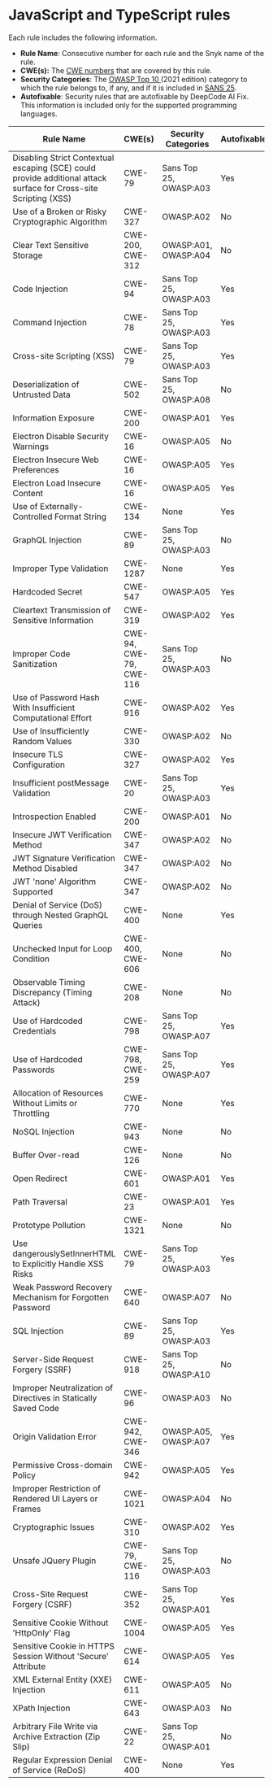# JavaScript and TypeScript rules

Each rule includes the following information.

* **Rule Name**: Consecutive number for each rule and the Snyk name of the rule.
* **CWE(s):** The [CWE numbers](https://cwe.mitre.org/) that are covered by this rule.
* **Security Categories**: The [OWASP Top 10 ](https://owasp.org/Top10/)(2021 edition) category to which the rule belongs to, if any, and if it is included in [SANS 25](https://www.sans.org/top25-software-errors/).
* **Autofixable**: Security rules that are autofixable by DeepCode AI Fix. This information is included only for the supported programming languages.

| Rule Name                                                                                                         | CWE(s)                  | Security Categories    | Autofixable |
| ----------------------------------------------------------------------------------------------------------------- | ----------------------- | ---------------------- | ----------- |
| Disabling Strict Contextual escaping (SCE) could provide additional attack surface for Cross-site Scripting (XSS) | CWE-79                  | Sans Top 25, OWASP:A03 | Yes         |
| Use of a Broken or Risky Cryptographic Algorithm                                                                  | CWE-327                 | OWASP:A02              | No          |
| Clear Text Sensitive Storage                                                                                      | CWE-200, CWE-312        | OWASP:A01, OWASP:A04   | No          |
| Code Injection                                                                                                    | CWE-94                  | Sans Top 25, OWASP:A03 | Yes         |
| Command Injection                                                                                                 | CWE-78                  | Sans Top 25, OWASP:A03 | Yes         |
| Cross-site Scripting (XSS)                                                                                        | CWE-79                  | Sans Top 25, OWASP:A03 | Yes         |
| Deserialization of Untrusted Data                                                                                 | CWE-502                 | Sans Top 25, OWASP:A08 | No          |
| Information Exposure                                                                                              | CWE-200                 | OWASP:A01              | Yes         |
| Electron Disable Security Warnings                                                                                | CWE-16                  | OWASP:A05              | No          |
| Electron Insecure Web Preferences                                                                                 | CWE-16                  | OWASP:A05              | Yes         |
| Electron Load Insecure Content                                                                                    | CWE-16                  | OWASP:A05              | Yes         |
| Use of Externally-Controlled Format String                                                                        | CWE-134                 | None                   | Yes         |
| GraphQL Injection                                                                                                 | CWE-89                  | Sans Top 25, OWASP:A03 | No          |
| Improper Type Validation                                                                                          | CWE-1287                | None                   | Yes         |
| Hardcoded Secret                                                                                                  | CWE-547                 | OWASP:A05              | Yes         |
| Cleartext Transmission of Sensitive Information                                                                   | CWE-319                 | OWASP:A02              | Yes         |
| Improper Code Sanitization                                                                                        | CWE-94, CWE-79, CWE-116 | Sans Top 25, OWASP:A03 | No          |
| Use of Password Hash With Insufficient Computational Effort                                                       | CWE-916                 | OWASP:A02              | Yes         |
| Use of Insufficiently Random Values                                                                               | CWE-330                 | OWASP:A02              | No          |
| Insecure TLS Configuration                                                                                        | CWE-327                 | OWASP:A02              | Yes         |
| Insufficient postMessage Validation                                                                               | CWE-20                  | Sans Top 25, OWASP:A03 | Yes         |
| Introspection Enabled                                                                                             | CWE-200                 | OWASP:A01              | No          |
| Insecure JWT Verification Method                                                                                  | CWE-347                 | OWASP:A02              | No          |
| JWT Signature Verification Method Disabled                                                                        | CWE-347                 | OWASP:A02              | No          |
| JWT 'none' Algorithm Supported                                                                                    | CWE-347                 | OWASP:A02              | No          |
| Denial of Service (DoS) through Nested GraphQL Queries                                                            | CWE-400                 | None                   | Yes         |
| Unchecked Input for Loop Condition                                                                                | CWE-400, CWE-606        | None                   | No          |
| Observable Timing Discrepancy (Timing Attack)                                                                     | CWE-208                 | None                   | No          |
| Use of Hardcoded Credentials                                                                                      | CWE-798                 | Sans Top 25, OWASP:A07 | Yes         |
| Use of Hardcoded Passwords                                                                                        | CWE-798, CWE-259        | Sans Top 25, OWASP:A07 | Yes         |
| Allocation of Resources Without Limits or Throttling                                                              | CWE-770                 | None                   | Yes         |
| NoSQL Injection                                                                                                   | CWE-943                 | None                   | No          |
| Buffer Over-read                                                                                                  | CWE-126                 | None                   | No          |
| Open Redirect                                                                                                     | CWE-601                 | OWASP:A01              | Yes         |
| Path Traversal                                                                                                    | CWE-23                  | OWASP:A01              | Yes         |
| Prototype Pollution                                                                                               | CWE-1321                | None                   | No          |
| Use dangerouslySetInnerHTML to Explicitly Handle XSS Risks                                                        | CWE-79                  | Sans Top 25, OWASP:A03 | Yes         |
| Weak Password Recovery Mechanism for Forgotten Password                                                           | CWE-640                 | OWASP:A07              | No          |
| SQL Injection                                                                                                     | CWE-89                  | Sans Top 25, OWASP:A03 | Yes         |
| Server-Side Request Forgery (SSRF)                                                                                | CWE-918                 | Sans Top 25, OWASP:A10 | No          |
| Improper Neutralization of Directives in Statically Saved Code                                                    | CWE-96                  | OWASP:A03              | No          |
| Origin Validation Error                                                                                           | CWE-942, CWE-346        | OWASP:A05, OWASP:A07   | Yes         |
| Permissive Cross-domain Policy                                                                                    | CWE-942                 | OWASP:A05              | Yes         |
| Improper Restriction of Rendered UI Layers or Frames                                                              | CWE-1021                | OWASP:A04              | No          |
| Cryptographic Issues                                                                                              | CWE-310                 | OWASP:A02              | Yes         |
| Unsafe JQuery Plugin                                                                                              | CWE-79, CWE-116         | Sans Top 25, OWASP:A03 | No          |
| Cross-Site Request Forgery (CSRF)                                                                                 | CWE-352                 | Sans Top 25, OWASP:A01 | Yes         |
| Sensitive Cookie Without 'HttpOnly' Flag                                                                          | CWE-1004                | OWASP:A05              | Yes         |
| Sensitive Cookie in HTTPS Session Without 'Secure' Attribute                                                      | CWE-614                 | OWASP:A05              | Yes         |
| XML External Entity (XXE) Injection                                                                               | CWE-611                 | OWASP:A05              | No          |
| XPath Injection                                                                                                   | CWE-643                 | OWASP:A03              | No          |
| Arbitrary File Write via Archive Extraction (Zip Slip)                                                            | CWE-22                  | Sans Top 25, OWASP:A01 | No          |
| Regular Expression Denial of Service (ReDoS)                                                                      | CWE-400                 | None                   | Yes         |
